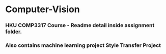 # Computer-Vision
### HKU COMP3317 Course - Readme detail inside assignment folder.
### Also contains machine learning project Style Transfer Project
